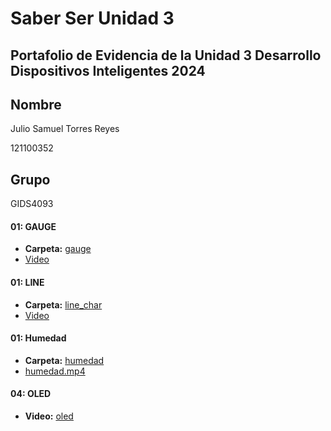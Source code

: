 # Saber Ser Unidad 3 
## Portafolio de Evidencia de la Unidad 3 Desarrollo Dispositivos Inteligentes 2024

## Nombre
Julio Samuel Torres Reyes 

121100352
 
 ## Grupo
GIDS4093

#### 01: GAUGE
- **Carpeta:** [gauge](gaugge_mqtt_app/)
- [Video](gauge.mp4)

#### 01: LINE
- **Carpeta:** [line_char](line_charts/)
- [Video](line.mp4)

#### 01: Humedad
- **Carpeta:** [humedad](mqtt_humidity_level/)
- [humedad.mp4](gauge.mp4)

#### 04: OLED
- **Video:** [oled](PantallaOled.mp4)
